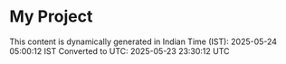 # My Project

This content is dynamically generated in Indian Time (IST): 2025-05-24 05:00:12 IST
Converted to UTC: 2025-05-23 23:30:12 UTC
